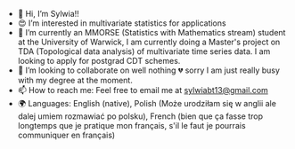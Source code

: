 - 👋 Hi, I’m Sylwia!!
- 😍 I’m interested in multivariate statistics for applications
- 🌱 I’m currently an MMORSE (Statistics with Mathematics stream) student at the University of Warwick, I am currently doing a Master's project on TDA (Topological data analysis) of multivariate time series data. I am looking to apply for postgrad CDT schemes.
- 💞️ I’m looking to collaborate on well nothing 💔 sorry I am just really busy with my degree at the moment.
- 📫 How to reach me: Feel free to email me at sylwiabt13@gmail.com
- 🌍 Languages: English (native), Polish (Może urodziłam się w anglii ale dalej umiem rozmawiać po polsku), French (bien que ça fasse trop longtemps que je pratique mon français, s'il le faut je pourrais communiquer en français)

<!---
sylwiabt13/sylwiabt13 is a ✨ special ✨ repository because its `README.md` (this file) appears on your GitHub profile.
You can click the Preview link to take a look at your changes.
--->
